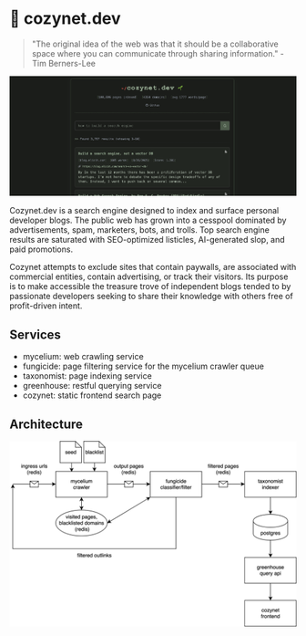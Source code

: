 # 🌱 cozynet.dev

> "The original idea of the web was that it should be a collaborative space
> where you can communicate through sharing information." - Tim Berners-Lee

![screenshot](docs/homepage_screenshot.png)

Cozynet.dev is a search engine designed to index and surface personal
developer blogs. The public web has grown into a cesspool dominated by
advertisements, spam, marketers, bots, and trolls. Top search engine results
are saturated with SEO-optimized listicles, AI-generated slop, and paid
promotions.

Cozynet attempts to exclude sites that contain paywalls, are associated
with commercial entities, contain advertising, or track their visitors. Its
purpose is to make accessible the treasure trove of independent blogs tended
to by passionate developers seeking to share their knowledge with others free
of profit-driven intent.

## Services

- mycelium: web crawling service
- fungicide: page filtering service for the mycelium crawler queue
- taxonomist: page indexing service
- greenhouse: restful querying service
- cozynet: static frontend search page

## Architecture

![architecture diagram](docs/architecture.svg)
